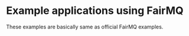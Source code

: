 # Example applications using FairMQ  

These examples are basically same as official FairMQ examples.  


